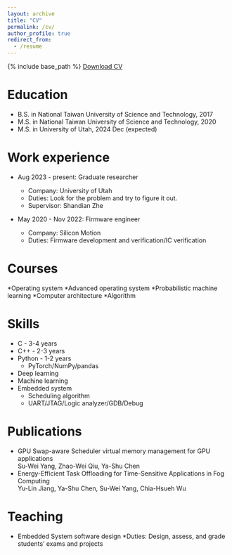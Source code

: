 ```yaml
---
layout: archive
title: "CV"
permalink: /cv/
author_profile: true
redirect_from:
  - /resume
---
```


{% include base_path %}
[Download CV](https://github.com/suweiyang0106/suweiyang0106.github.io/blob/master/_pages/CV.pdf)

Education
======
* B.S. in National Taiwan University of Science and Technology, 2017
* M.S. in National Taiwan University of Science and Technology, 2020
* M.S. in University of Utah, 2024 Dec (expected)

Work experience
======
* Aug 2023 - present: Graduate researcher
  * Company: University of Utah
  * Duties: Look for the problem and try to figure it out.
  * Supervisor: Shandian Zhe

* May 2020 - Nov 2022: Firmware engineer
  * Company: Silicon Motion
  * Duties: Firmware development and verification/IC verification

Courses
======
*Operating system
*Advanced operating system
*Probabilistic machine learning
*Computer architecture
*Algorithm

Skills
======
* C - 3-4 years
* C++ - 2-3 years
* Python - 1-2 years
  * PyTorch/NumPy/pandas
* Deep learning
* Machine learning
* Embedded system
  * Scheduling algorithm
  * UART/JTAG/Logic analyzer/GDB/Debug

Publications
======
  * GPU Swap-aware Scheduler virtual memory management for GPU applications<br />
    Su-Wei Yang, Zhao-Wei Qiu, Ya-Shu Chen
  * Energy-Efficient Task Offloading for Time-Sensitive Applications in Fog Computing<br />
    Yu-Lin Jiang, Ya-Shu Chen, Su-Wei Yang, Chia-Hsueh Wu
    
Teaching
======
  * Embedded System software design
    *Duties: Design, assess, and grade students’ exams and projects 
